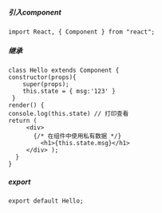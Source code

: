 ##### 引入component
```
import React, { Component } from "react";
```

##### 继承
```
class Hello extends Component { 
constructor(props){
    super(props); 
    this.state = { msg:'123' }
 }
render() { 
console.log(this.state) // 打印查看 
return ( 
     <div> 
       {/* 在组件中使用私有数据 */}
         <h1>{this.state.msg}</h1> 
     </div> ); 
  } 
}
```

##### export
```
export default Hello;
```